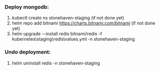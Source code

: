 ### Deploy mongodb:

1) kubectl create ns stonehaven-staging (if not done yet)
2) helm repo add bitnami https://charts.bitnami.com/bitnami (if not done yet)
3) helm upgrade --install redis bitnami/redis -f kubernetes\staging\redis\values.yml -n stonehaven-staging


### Undo deployment:

1) helm uninstall redis -n stonehaven-staging